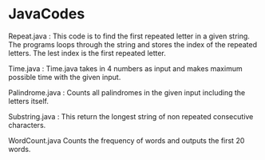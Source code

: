 # JavaCodes

Repeat.java :
  This code is to find the first repeated letter in a given string. The programs loops through the string  and  stores the index of the repeated letters. The lest index is the first repeated letter.
  
  Time.java :
    Time.java takes in 4 numbers as input and makes maximum possible time with the given input.

Palindrome.java :
    Counts all palindromes in the given input including the letters itself.
    
Substring.java :
    This return the longest string of non repeated consecutive characters.

WordCount.java
     Counts the frequency of words and outputs the first 20 words.
